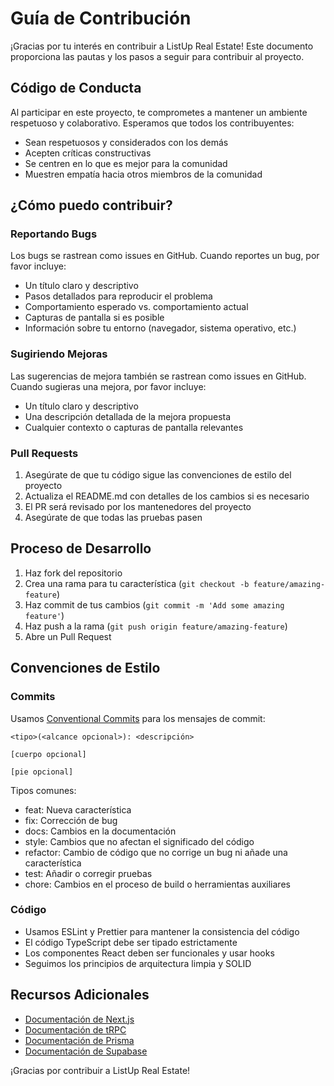 # Guía de Contribución

¡Gracias por tu interés en contribuir a ListUp Real Estate! Este documento proporciona las pautas y los pasos a seguir para contribuir al proyecto.

## Código de Conducta

Al participar en este proyecto, te comprometes a mantener un ambiente respetuoso y colaborativo. Esperamos que todos los contribuyentes:

- Sean respetuosos y considerados con los demás
- Acepten críticas constructivas
- Se centren en lo que es mejor para la comunidad
- Muestren empatía hacia otros miembros de la comunidad

## ¿Cómo puedo contribuir?

### Reportando Bugs

Los bugs se rastrean como issues en GitHub. Cuando reportes un bug, por favor incluye:

- Un título claro y descriptivo
- Pasos detallados para reproducir el problema
- Comportamiento esperado vs. comportamiento actual
- Capturas de pantalla si es posible
- Información sobre tu entorno (navegador, sistema operativo, etc.)

### Sugiriendo Mejoras

Las sugerencias de mejora también se rastrean como issues en GitHub. Cuando sugieras una mejora, por favor incluye:

- Un título claro y descriptivo
- Una descripción detallada de la mejora propuesta
- Cualquier contexto o capturas de pantalla relevantes

### Pull Requests

1. Asegúrate de que tu código sigue las convenciones de estilo del proyecto
2. Actualiza el README.md con detalles de los cambios si es necesario
3. El PR será revisado por los mantenedores del proyecto
4. Asegúrate de que todas las pruebas pasen

## Proceso de Desarrollo

1. Haz fork del repositorio
2. Crea una rama para tu característica (`git checkout -b feature/amazing-feature`)
3. Haz commit de tus cambios (`git commit -m 'Add some amazing feature'`)
4. Haz push a la rama (`git push origin feature/amazing-feature`)
5. Abre un Pull Request

## Convenciones de Estilo

### Commits

Usamos [Conventional Commits](https://www.conventionalcommits.org/) para los mensajes de commit:

```
<tipo>(<alcance opcional>): <descripción>

[cuerpo opcional]

[pie opcional]
```

Tipos comunes:
- feat: Nueva característica
- fix: Corrección de bug
- docs: Cambios en la documentación
- style: Cambios que no afectan el significado del código
- refactor: Cambio de código que no corrige un bug ni añade una característica
- test: Añadir o corregir pruebas
- chore: Cambios en el proceso de build o herramientas auxiliares

### Código

- Usamos ESLint y Prettier para mantener la consistencia del código
- El código TypeScript debe ser tipado estrictamente
- Los componentes React deben ser funcionales y usar hooks
- Seguimos los principios de arquitectura limpia y SOLID

## Recursos Adicionales

- [Documentación de Next.js](https://nextjs.org/docs)
- [Documentación de tRPC](https://trpc.io/docs)
- [Documentación de Prisma](https://www.prisma.io/docs)
- [Documentación de Supabase](https://supabase.io/docs)

¡Gracias por contribuir a ListUp Real Estate!